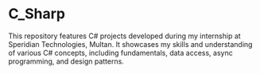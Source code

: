 # C_Sharp
This repository features C# projects developed during my internship at Speridian Technologies, Multan. It showcases my skills and understanding of various C# concepts, including fundamentals, data access, async programming, and design patterns.
